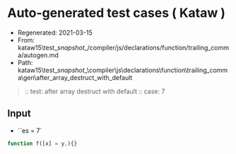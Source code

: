 # Auto-generated test cases ( Kataw )
- Regenerated: 2021-03-15
- From: kataw15\test\__snapshot__/compiler/js/declarations/function/trailing_comma/autogen.md
- Path: kataw15\test\__snapshot__\compiler\js\declarations\function\trailing_comma\gen\after_array_destruct_with_default
> :: test: after array destruct with default
> :: case: 7
## Input
- ``es = 7`

`````js
function f([x] = y,){}
`````

